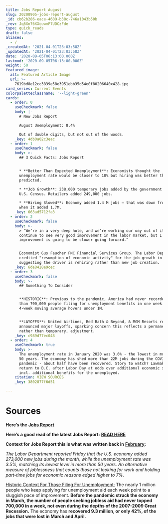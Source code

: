 ```yaml
---
title: Jobs Report August
slug: 20200905-jobs-report-august
_id: cb62b286-eace-4609-b38c-746a1043b50b
_rev: Jq8Xn76XXcuwmF7UDCzFde
type: quick_reads
draft: false
aliases:
  - /
_createdAt: '2021-04-01T23:03:58Z'
_updatedAt: '2021-04-01T23:03:58Z'
date: '2020-09-05T06:13:00.000Z'
lastmod: '2020-09-05T06:13:00.000Z'
weight: 50
featured_image:
  alt: Featured Article Image
  url: >-
    7619bd8e12cc3839e58e3951ebb35d54e0f80206640x428.jpg
card_series: Current Events
colorpaletteclassname: '--light-green'
cards:
  - order: 0
    useCheckmark: false
    body: |-
      # New Jobs Report

      August Unemployment: 8.4%

      Out of double digits, but not out of the woods.
    _key: 4db0a02c3eac
  - order: 1
    useCheckmark: false
    body: >-
      ## 3 Quick Facts: Jobs Report


      * **Better Than Expected Unemployment**: Economists thought the
      unemployment rate would be closer to 10% but hiring was better than
      predicted.

      * **Job Growth**: 238,000 temporary jobs added by the government for the
      U.S. Census. Retailers added 249,000 jobs.

      * **Hiring Slowed**: Economy added 1.4 M jobs – that was down from July
      when it added 1.7M.
    _key: 663ad5712fa3
  - order: 2
    useCheckmark: false
    body: >-
      > “We’re in a very deep hole, and we’re working our way out of it. We
      continue to see very good improvement in the labor market, but I think the
      improvement is going to be slower going forward.”


      Economist Gus Faucher PNC Financial Services Group. The Labor Dept.
      credited "resumption of economic activity" for the job growth in August,
      suggesting the driver is rehiring rather than new job creation.
    _key: 6de8428e9cec
  - order: 3
    useCheckmark: false
    body: >-
      ## Something To Consider


      **HISTORIC**: Previous to the pandemic, America had never recorded more
      than 700,000 people filing for unemployment benefits in one week. The
      4-week moving average hovers under 1M.


      **LAYOFFS**: United Airlines, Bed Bath & Beyond, & MGM Resorts recently
      announced major layoffs, sparking concern this reflects a permanent,
      rather than temporary, adjustment.
    _key: c989d77ec048
  - order: 4
    useCheckmark: true
    body: >-
      The unemployment rate in January 2020 was 3.6% - the lowest in more than
      50 years. The economy has shed more than 22M jobs during the COVID-19
      pandemic - about half have been recovered. Story to watch? Lawmakers
      return to D.C. after Labor Day at odds over additional economic stimulus,
      incl. additional benefits for the unemployed.
    citation: VIEW SOURCES
    _key: 3802877f6d51

---
```

# Sources

**Here’s the** [**Jobs Report**](https://www.bls.gov/news.release/pdf/empsit.pdf)

**Here’s a good read of the latest Jobs Report:** [**READ HERE**](https://www.cnbc.com/2020/09/04/jobs-report-august-2020-.html)

**Context for Jobs Report this is what was written back in** **[February](https://www.cnbc.com/2020/03/06/us-jobs-report-february-2020.html):**

_The Labor Department reported Friday that the U.S. economy added 273,000 new jobs during the month, while the unemployment rate was 3.5%, matching its lowest level in more than 50 years. An alternative measure of joblessness that counts those not looking for work and holding part-time jobs for economic reasons edged higher to 7%._

[Historic Context For Those Filing For Unemployment:](https://apnews.com/beb399767fd46f7264b43e07bf1cfeec) The nearly 1 million people who keep applying for unemployment aid each week point to a sluggish pace of improvement. **Before the pandemic struck the economy in March, the number of people seeking jobless aid had never topped 700,000 in a week, not even during the depths of the 2007-2009 Great Recession.** The economy has **recovered 9.3 million, or only 42%, of the jobs that were lost in March and April.**